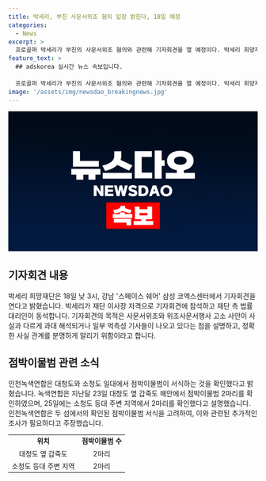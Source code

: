 ```yaml
---
title: 박세리, 부친 사문서위조 혐의 입장 밝힌다, 18일 예정
categories:
  - News
excerpt: >
  프로골퍼 박세리가 부친의 사문서위조 혐의와 관련해 기자회견을 열 예정이다. 박세리 희망재단은 사실관계를 알리기 위해 이번 행사를 계획했다고 밝혀, 재단 측은 과대 해석된 보도들을 반박할 예정이다. 한편, 인천녹색연합은 점박이물범이 서해 북단 대청도와 소청도 일대에서도 서식하는 것을 확인했다고 밝혀, 해당 지역에서의 서식 현황 조사를 필요하다고 강조했다. (문장 : 151자)
feature_text: >
  ## adskorea 실시간 뉴스 속보입니다.

  프로골퍼 박세리가 부친의 사문서위조 혐의와 관련해 기자회견을 열 예정이다. 박세리 희망재단은 사실관계를 알리기 위해 이번 행사를 계획했다고 밝혀, 재단 측은 과대 해석된 보도들을 반박할 예정이다. 한편, 인천녹색연합은 점박이물범이 서해 북단 대청도와 소청도 일대에서도 서식하는 것을 확인했다고 밝혀, 해당 지역에서의 서식 현황 조사를 필요하다고 강조했다. (문장 : 151자)
image: '/assets/img/newsdao_breakingnews.jpg'
---
```


<p><img src="/assets/img/newsdao_breakingnews.jpg" alt="adskorea 속보" /></p>

<h2 data-ke-size="size26">기자회견 내용</h2>

<p data-ke-size="size16">박세리 희망재단은 18일 낮 3시, 강남 '스페이스 쉐어' 삼성 코엑스센터에서 기자회견을 연다고 밝혔습니다. 박세리가 재단 이사장 자격으로 기자회견에 참석하고 재단 측 법률대리인이 동석합니다. 기자회견의 목적은 사문서위조와 위조사문서행사 고소 사안이 사실과 다르게 과대 해석되거나 일부 억측성 기사들이 나오고 있다는 점을 설명하고, 정확한 사실 관계를 분명하게 알리기 위함이라고 합니다.</p>

<h2 data-ke-size="size26">점박이물범 관련 소식</h2>

<p data-ke-size="size16">인천녹색연합은 대청도와 소청도 일대에서 점박이물범이 서식하는 것을 확인했다고 밝혔습니다. 녹색연합은 지난달 23일 대청도 옆 갑죽도 해안에서 점박이물범 2마리를 확인하였으며, 25일에는 소청도 등대 주변 지역에서 2마리를 확인했다고 설명했습니다. 인천녹색연합은 두 섬에서의 확인된 점박이물범 서식을 고려하여, 이와 관련된 추가적인 조사가 필요하다고 주장했습니다.</p>

<table>
<tbody>
<tr>
<td style="text-align: center; height: 17px;"><b>위치</b></td>
<td style="text-align: center; height: 17px;"><b>점박이물범 수</b></td>
</tr>
<tr>
<td style="text-align: center; height: 17px;">대청도 옆 갑죽도</td>
<td style="text-align: center; height: 17px;">2마리</td>
</tr>
<tr>
<td style="text-align: center; height: 17px;">소청도 등대 주변 지역</td>
<td style="text-align: center; height: 17px;">2마리</td>
</tr>
</tbody>
</table>

